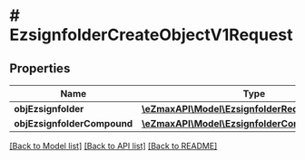 # # EzsignfolderCreateObjectV1Request

## Properties

Name | Type | Description | Notes
------------ | ------------- | ------------- | -------------
**objEzsignfolder** | [**\eZmaxAPI\Model\EzsignfolderRequest**](EzsignfolderRequest.md) |  | [optional] 
**objEzsignfolderCompound** | [**\eZmaxAPI\Model\EzsignfolderCompoundRequest**](EzsignfolderCompoundRequest.md) |  | [optional] 

[[Back to Model list]](../../README.md#documentation-for-models) [[Back to API list]](../../README.md#documentation-for-api-endpoints) [[Back to README]](../../README.md)


